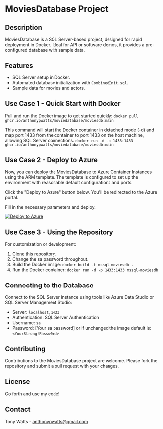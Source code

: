 # MoviesDatabase Project

## Description
MoviesDatabase is a SQL Server-based project, designed for rapid deployment in Docker. Ideal for API or software demos, it provides a pre-configured database with sample data.


## Features
- SQL Server setup in Docker.
- Automated database initialization with `CombinedInit.sql`.
- Sample data for movies and actors.


## Use Case 1 - Quick Start with Docker
Pull and run the Docker image to get started quickly:
`docker pull ghcr.io/anthonypwatts/moviedatabase/moviesdb:main`

This command will start the Docker container in detached mode (-d) and map port 1433 from the container to port 1433 on the host machine, allowing SQL Server connections.
`docker run -d -p 1433:1433 ghcr.io/anthonypwatts/moviedatabase/moviesdb:main`


## Use Case 2 - Deploy to Azure
Now, you can deploy the MoviesDatabase to Azure Container Instances using the ARM template. The template is configured to set up the environment with reasonable default configurations and ports.

Click the "Deploy to Azure" button below. You'll be redirected to the Azure portal.

Fill in the necessary parameters and deploy.

[![Deploy to Azure](https://aka.ms/deploytoazurebutton)](https://portal.azure.com/#create/Microsoft.Template/uri/YourEncodedTemplateURL)


## Use Case 3 - Using the Repository
For customization or development:
1. Clone this repository.
2. Change the sa password throughout.
3. Build the Docker image: `docker build -t mssql-moviesdb .`
4. Run the Docker container: `docker run -d -p 1433:1433 mssql-moviesdb`


## Connecting to the Database
Connect to the SQL Server instance using tools like Azure Data Studio or SQL Server Management Studio:
- Server: `localhost,1433`
- Authentication: SQL Server Authentication
- Username: `sa`
- Password: [Your sa password] or if unchanged the image default is: `<YourStrong!Passw0rd>`

## Contributing
Contributions to the MoviesDatabase project are welcome. Please fork the repository and submit a pull request with your changes.

## License
Go forth and use my code!

## Contact
Tony Watts - anthonypwatts@gmail.com
